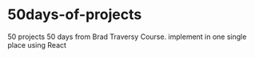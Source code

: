 # 50days-of-projects
50 projects 50 days from Brad Traversy Course. implement in one single place using React
